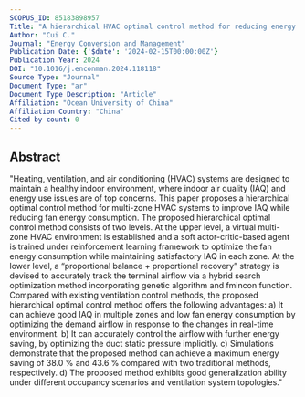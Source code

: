 ```yaml
---
SCOPUS_ID: 85183898957
Title: "A hierarchical HVAC optimal control method for reducing energy consumption and improving indoor air quality incorporating soft Actor-Critic and hybrid search optimization"
Author: "Cui C."
Journal: "Energy Conversion and Management"
Publication Date: {'$date': '2024-02-15T00:00:00Z'}
Publication Year: 2024
DOI: "10.1016/j.enconman.2024.118118"
Source Type: "Journal"
Document Type: "ar"
Document Type Description: "Article"
Affiliation: "Ocean University of China"
Affiliation Country: "China"
Cited by count: 0
---
```


## Abstract
"Heating, ventilation, and air conditioning (HVAC) systems are designed to maintain a healthy indoor environment, where indoor air quality (IAQ) and energy use issues are of top concerns. This paper proposes a hierarchical optimal control method for multi-zone HVAC systems to improve IAQ while reducing fan energy consumption. The proposed hierarchical optimal control method consists of two levels. At the upper level, a virtual multi-zone HVAC environment is established and a soft actor-critic-based agent is trained under reinforcement learning framework to optimize the fan energy consumption while maintaining satisfactory IAQ in each zone. At the lower level, a “proportional balance + proportional recovery” strategy is devised to accurately track the terminal airflow via a hybrid search optimization method incorporating genetic algorithm and fmincon function. Compared with existing ventilation control methods, the proposed hierarchical optimal control method offers the following advantages: a) It can achieve good IAQ in multiple zones and low fan energy consumption by optimizing the demand airflow in response to the changes in real-time environment. b) It can accurately control the airflow with further energy saving, by optimizing the duct static pressure implicitly. c) Simulations demonstrate that the proposed method can achieve a maximum energy saving of 38.0 % and 43.6 % compared with two traditional methods, respectively. d) The proposed method exhibits good generalization ability under different occupancy scenarios and ventilation system topologies."
